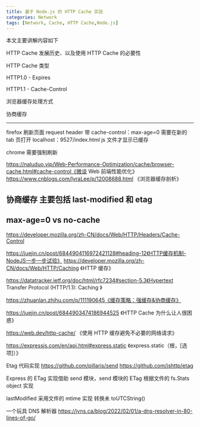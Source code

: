 ```yaml
---
title: 基于 Node.js 的 HTTP Cache 实验
categories: Network
tags: [Network, Cache, HTTP Cache,Node.js]
---
```

本文主要讲解内容如下

HTTP Cache 发展历史、以及使用 HTTP Cache 的必要性

HTTP Cache 类型

HTTP1.0 - Expires

HTTP1.1 - Cache-Control

浏览器缓存处理方式

协商缓存




-----------------------------
firefox 刷新页面 request header 带 cache-control：max-age=0
需要在新的 tab 页打开 localhost：9527/index.html js 文件才显示已缓存

chrome 需要强制刷新

https://naluduo.vip/Web-Performance-Optimization/cache/browser-cache.html#cache-control《微谈 Web 前端性能优化》
https://www.cnblogs.com/lyraLee/p/12008688.html 《浏览器缓存剖析》

## 协商缓存 主要包括 last-modified 和 etag

## max-age=0 vs no-cache
https://developer.mozilla.org/zh-CN/docs/Web/HTTP/Headers/Cache-Control

https://juejin.cn/post/6844904116972421128#heading-12《HTTP缓存机制-NodeJS一步一步试验》
https://developer.mozilla.org/zh-CN/docs/Web/HTTP/Caching 《HTTP 缓存》

https://datatracker.ietf.org/doc/html/rfc7234#section-5.3《Hypertext Transfer Protocol (HTTP/1.1): Caching 》

https://zhuanlan.zhihu.com/p/111190645《缓存策略：强缓存&协商缓存》

https://juejin.cn/post/6844903474186944525 《HTTP Cache 为什么让人很困惑》

https://web.dev/http-cache/ 《使用 HTTP 缓存避免不必要的网络请求》

https://expressjs.com/en/api.html#express.static 《express.static（根，[选项]）》


Etag 代码实现
https://github.com/pillarjs/send
https://github.com/jshttp/etag

Express 的 ETag 实现借助 send 模块，send 模块的 ETag 根据文件的 fs.Stats object 实现

lastModified 采用文件的 mtime 实现 转换未 toUTCString() 


一个玩具 DNS 解析器
https://jvns.ca/blog/2022/02/01/a-dns-resolver-in-80-lines-of-go/
